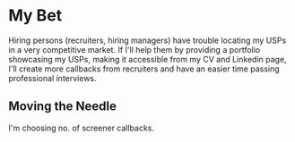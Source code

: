# My Bet  
Hiring persons (recruiters, hiring managers) have trouble locating my USPs in a very competitive market. If I'll help them by providing a portfolio showcasing my USPs, making it accessible from my CV and Linkedin page, I'll create more callbacks from recruiters and have an easier time passing professional interviews.  

## Moving the Needle
I'm choosing no. of screener callbacks. 